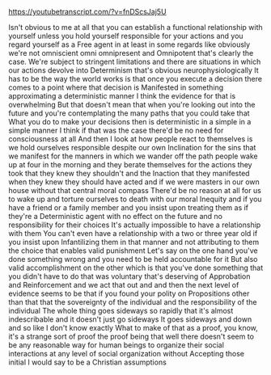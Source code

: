 https://youtubetranscript.com/?v=fnDScsJaj5U

 Isn't obvious to me at all that you can establish a functional relationship with yourself unless you hold yourself responsible for your actions and you regard yourself as a Free agent in at least in some regards like obviously we're not omniscient omni omnipresent and Omnipotent that's clearly the case. We're subject to stringent limitations and there are situations in which our actions devolve into Determinism that's obvious neurophysiologically It has to be the way the world works is that once you execute a decision there comes to a point where that decision is Manifested in something approximating a deterministic manner I think the evidence for that is overwhelming But that doesn't mean that when you're looking out into the future and you're contemplating the many paths that you could take that What you do to make your decisions then is deterministic in a simple in a simple manner I think if that was the case there'd be no need for consciousness at all And then I look at how people react to themselves is we hold ourselves responsible despite our own Inclination for the sins that we manifest for the manners in which we wander off the path people wake up at four in the morning and they berate themselves for the actions they took that they knew they shouldn't and the Inaction that they manifested when they knew they should have acted and if we were masters in our own house without that central moral compass There'd be no reason at all for us to wake up and torture ourselves to death with our moral Inequity and if you have a friend or a family member and you insist upon treating them as if they're a Deterministic agent with no effect on the future and no responsibility for their choices It's actually impossible to have a relationship with them You can't even have a relationship with a two or three year old if you insist upon Infantilizing them in that manner and not attributing to them the choice that enables valid punishment Let's say on the one hand you've done something wrong and you need to be held accountable for it But also valid accomplishment on the other which is that you've done something that you didn't have to do that was voluntary that's deserving of Approbation and Reinforcement and we act that out and and then the next level of evidence seems to be that if you found your polity on Propositions other than that that the sovereignty of the individual and the responsibility of the individual The whole thing goes sideways so rapidly that it's almost indescribable and it doesn't just go sideways It goes sideways and down and so like I don't know exactly What to make of that as a proof, you know, it's a strange sort of proof the proof being that well there doesn't seem to be any reasonable way for human beings to organize their social interactions at any level of social organization without Accepting those initial I would say to be a Christian assumptions